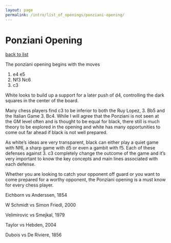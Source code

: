 ```yaml
---
layout: page
permalink: /intro/list_of_openings/ponziani-opening/
---
```


# Ponziani Opening

[back to list](../../list_of_openings)



The ponziani opening begins with the moves

1. e4 e5
2. Nf3 Nc6
3. c3

White looks to build up a support for a later push of d4, controlling the dark squares in the center of the board.

Many chess players find c3 to be inferior to both the Ruy Lopez, 3. Bb5 and the Italian Game 3. Bc4. While I will agree that the Ponziani is not seen at the GM level often and is thought to be equal for black, there still is much theory to be explored in the opening and white has many opportunities to come out far ahead if black is not well prepared.

As white’s ideas are very transparent, black can either play a quiet game with Nf6, a sharp game with d5 or even a gambit with f5. Each of these defenses against 3. c3 completely change the outcome of the game and it’s very important to know the key concepts and main lines associated with each defense.

Whether you are looking to catch your opponent off guard or you want to come prepared for a worthy opponent, the Ponziani opening is a must know for every chess player.






Eichborn vs Anderssen, 1854

W Schmidt vs Simon Friedl, 2000

Velimirovic vs Smejkal, 1979

Taylor vs Hebden, 2004

Dubois vs De Riviere, 1856